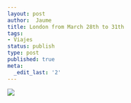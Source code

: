 ```yaml
---
layout: post
author:  Jaume
title: London from March 28th to 31th
tags:
- Viajes
status: publish
type: post
published: true
meta:
  _edit_last: '2'
---
```

<img src="http://maps.googleapis.com/maps/api/staticmap?size=770x400&zoom=6&maptype=roadmap%5C&markers=size:mid%7Ccolor:red%7Clabel:1%7Clondon&sensor=false"/>